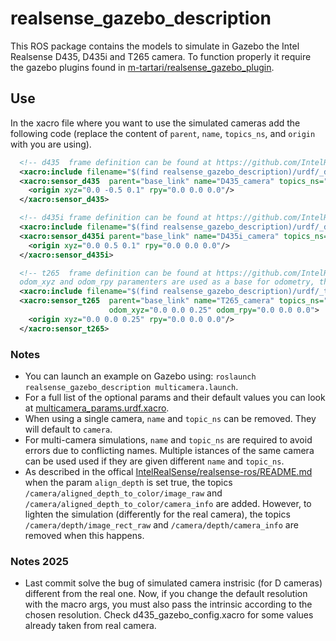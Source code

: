 # realsense_gazebo_description

This ROS package contains the models to simulate in Gazebo the Intel Realsense D435, D435i and T265 camera.
To function properly it require the gazebo plugins found in [m-tartari/realsense_gazebo_plugin](https://github.com/m-tartari/realsense_gazebo_plugin).

## Use

In the xacro file where you want to use the simulated cameras add the following code (replace the content of ```parent```, ```name```, ```topics_ns```, and ```origin```  with you are using).
```xml
  <!-- d435  frame definition can be found at https://github.com/IntelRealSense/librealsense/blob/master/doc/d435i.md -->
  <xacro:include filename="$(find realsense_gazebo_description)/urdf/_d435.urdf.xacro"/>
  <xacro:sensor_d435  parent="base_link" name="D435_camera" topics_ns="D435_camera" >
    <origin xyz="0.0 -0.5 0.1" rpy="0.0 0.0 0.0"/>
  </xacro:sensor_d435>

  <!-- d435i frame definition can be found at https://github.com/IntelRealSense/librealsense/blob/master/doc/d435i.md -->
  <xacro:include filename="$(find realsense_gazebo_description)/urdf/_d435i.urdf.xacro"/>
  <xacro:sensor_d435i parent="base_link" name="D435i_camera" topics_ns="D435i_camera"> 
    <origin xyz="0.0 0.5 0.1" rpy="0.0 0.0 0.0"/>
  </xacro:sensor_d435i>

  <!-- t265  frame definition can be found at https://github.com/IntelRealSense/librealsense/blob/master/doc/t265.md
  odom_xyz and odom_rpy paramenters are used as a base for odometry, they represent the traspformation from the robot base_link -->
  <xacro:include filename="$(find realsense_gazebo_description)/urdf/_t265.urdf.xacro"/>
  <xacro:sensor_t265  parent="base_link" name="T265_camera" topics_ns="T265_camera"
                      odom_xyz="0.0 0.0 0.25" odom_rpy="0.0 0.0 0.0">
    <origin xyz="0.0 0.0 0.25" rpy="0.0 0.0 0.0"/>
  </xacro:sensor_t265>
```

### Notes

- You can launch an example on Gazebo using: ```roslaunch realsense_gazebo_description multicamera.launch```.
- For a full list of the optional params and their default values you can look at [multicamera_params.urdf.xacro](https://github.com/m-tartari/realsense_gazebo_description/blob/master/urdf/multicamera_params.urdf.xacro).
- When using a single camera, ```name``` and ```topic_ns``` can be removed. They will default to ```camera```.
- For multi-camera simulations, ```name``` and ```topic_ns``` are required to avoid errors due to conflicting names. Multiple istances of the same camera can be used used if they are given different ```name``` and ```topic_ns```.
- As described in the offical [IntelRealSense/realsense-ros/README.md](https://github.com/IntelRealSense/realsense-ros/blob/development/README.md) when the param ```align_depth``` is set true, the topics ```/camera/aligned_depth_to_color/image_raw``` and ```/camera/aligned_depth_to_color/camera_info``` are added. However, to lighten the simulation (differently for the real camera), the topics ```/camera/depth/image_rect_raw``` and ```/camera/depth/camera_info``` are removed when this happens.

### Notes 2025
- Last commit solve the bug of simulated camera instrisic (for D cameras) different from the real one. Now, if you change the default resolution with the macro args, you must also pass the intrinsic according to the chosen resolution. Check d435_gazebo_config.xacro for some values already taken from real camera.